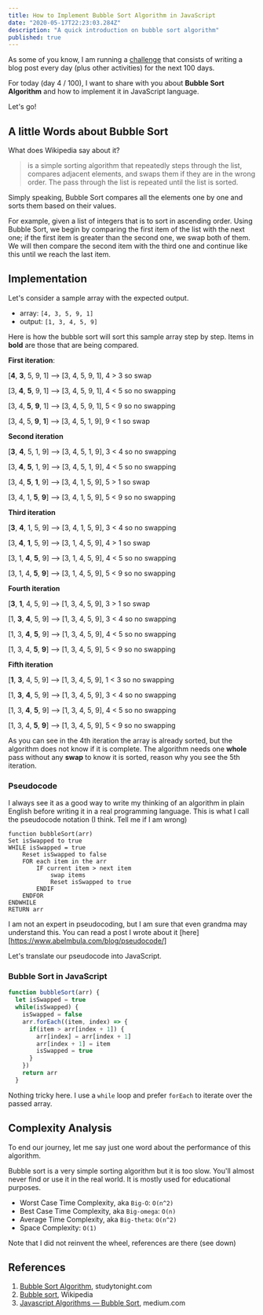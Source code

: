 ```yaml
---
title: How to Implement Bubble Sort Algorithm in JavaScript
date: "2020-05-17T22:23:03.284Z"
description: "A quick introduction on bubble sort algorithm"
published: true
---
```


As some of you know, I am running a [challenge](https://twitter.com/abelmbula/status/1260575365162041350) that consists of writing a blog post every day (plus other activities) for the next 100 days.

For today (day 4 / 100), I want to share with you about **Bubble Sort Algorithm** and how to implement it in JavaScript language.

Let's go!

## A little Words about Bubble Sort

What does Wikipedia say about it?

> is a simple sorting algorithm that repeatedly steps through the list, compares adjacent elements, and swaps them if they are in the wrong order. The pass through the list is repeated until the list is sorted.

Simply speaking, Bubble Sort compares all the elements one by one and sorts them based on their values.

For example, given a list of integers that is to sort in ascending order. Using Bubble Sort, we begin by comparing the first item of the list with the next one; if the first item is greater than the second one, we swap both of them. We will then compare the second item with the third one and continue like this until we reach the last item.

## Implementation

Let's consider a sample array with the expected output.

- array: `[4, 3, 5, 9, 1]`
- output: `[1, 3, 4, 5, 9]`

Here is how the bubble sort will sort this sample array step by step. Items in **bold** are those that are being compared.

**First iteration**:

[**4**, **3**, 5, 9, 1] --> [3, 4, 5, 9, 1], 4 > 3 so swap

[3, **4**, **5**, 9, 1] --> [3, 4, 5, 9, 1], 4 < 5 so no swapping

[3, 4, **5**, **9**, 1] --> [3, 4, 5, 9, 1], 5 < 9 so no swapping

[3, 4, 5, **9**, **1**] --> [3, 4, 5, 1, 9], 9 < 1 so swap

**Second iteration**

[**3**, **4**, 5, 1, 9] --> [3, 4, 5, 1, 9], 3 < 4 so no swapping

[3, **4**, **5**, 1, 9] --> [3, 4, 5, 1, 9], 4 < 5 so no swapping

[3, 4, **5**, **1**, 9] --> [3, 4, 1, 5, 9], 5 > 1 so swap

[3, 4, 1, **5**, **9**] --> [3, 4, 1, 5, 9], 5 < 9 so no swapping

**Third iteration**

[**3**, **4**, 1, 5, 9] --> [3, 4, 1, 5, 9], 3 < 4 so no swapping

[3, **4**, **1**, 5, 9] --> [3, 1, 4, 5, 9], 4 > 1 so swap

[3, 1, **4**, **5**, 9] --> [3, 1, 4, 5, 9], 4 < 5 so no swapping

[3, 1, 4, **5**, **9**] --> [3, 1, 4, 5, 9], 5 < 9 so no swapping

**Fourth iteration**

[**3**, **1**, 4, 5, 9] --> [1, 3, 4, 5, 9], 3 > 1 so swap

[1, **3**, **4**, 5, 9] --> [1, 3, 4, 5, 9], 3 < 4 so no swapping

[1, 3, **4**, **5**, 9] --> [1, 3, 4, 5, 9], 4 < 5 so no swapping

[1, 3, 4, **5**, **9**] --> [1, 3, 4, 5, 9], 5 < 9 so no swapping

**Fifth iteration**

[**1**, **3**, 4, 5, 9] --> [1, 3, 4, 5, 9], 1 < 3 so no swapping

[1, **3**, **4**, 5, 9] --> [1, 3, 4, 5, 9], 3 < 4 so no swapping

[1, 3, **4**, **5**, 9] --> [1, 3, 4, 5, 9], 4 < 5 so no swapping

[1, 3, 4, **5**, **9**] --> [1, 3, 4, 5, 9], 5 < 9 so no swapping

As you can see in the 4th iteration the array is already sorted, but the algorithm does not know if it is complete. The algorithm needs one **whole** pass without any **swap** to know it is sorted, reason why you see the 5th iteration.


### Pseudocode
I always see it as a good way to write my thinking of an algorithm in plain English before writing it in a real programming language. This is what I call the pseudocode notation (I think. Tell me if I am wrong)

```
function bubbleSort(arr)
Set isSwapped to true
WHILE isSwapped = true
    Reset isSwapped to false
    FOR each item in the arr
        IF current item > next item
            swap items
            Reset isSwapped to true
        ENDIF
    ENDFOR
ENDWHILE
RETURN arr
```

I am not an expert in pseudocoding, but I am sure that even grandma may understand this. You can read a post I wrote about it [here][https://www.abelmbula.com/blog/pseudocode/]

Let's translate our pseudocode into JavaScript.

### Bubble Sort in JavaScript

```js
function bubbleSort(arr) {
  let isSwapped = true
  while(isSwapped) {
    isSwapped = false
    arr.forEach((item, index) => {
      if(item > arr[index + 1]) {
        arr[index] = arr[index + 1]
        arr[index + 1] = item
        isSwapped = true
      }
    })
    return arr
  }
```
Nothing tricky here. I use a `while` loop and prefer `forEach` to iterate over the passed array.

## Complexity Analysis
To end our journey, let me say just one word about the performance of this algorithm.

Bubble sort is a very simple sorting algorithm but it is too slow. You'll almost never find or use it in the real world. It is mostly used for educational purposes.

* Worst Case Time Complexity, aka `Big-O`: `O(n^2)`
* Best Case Time Complexity, aka `Big-omega`: `O(n)`
* Average Time Complexity, aka `Big-theta`: `O(n^2)`
* Space Complexity: `O(1)`

Note that I did not reinvent the wheel, references are there (see down)

## References
1. [Bubble Sort Algorithm](https://www.studytonight.com/data-structures/bubble-sort), studytonight.com
2. [Bubble sort](https://en.wikipedia.org/wiki/Bubble_sort), Wikipedia
3. [Javascript Algorithms — Bubble Sort](https://medium.com/javascript-algorithms/javascript-algorithms-bubble-sort-3d27f285c3b2), medium.com
